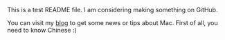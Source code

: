 This is a test README file. I am considering making something on GitHub.

You can visit my [blog][1] to get some news or tips about Mac. First of all, you need to know Chinese  :)

[1]: www.sidneychu.name "SidU"

